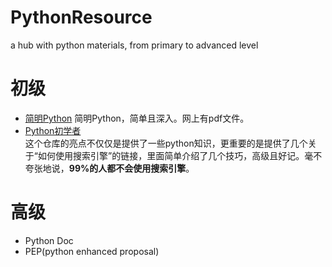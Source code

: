# PythonResource
a hub with python materials, from primary to advanced level

# 初级
* [简明Python](https://woodpecker.org.cn/abyteofpython_cn/chinese/)
简明Python，简单且深入。网上有pdf文件。
* [Python初学者](https://github.com/Yixiaohan/codeparkshare)  
这个仓库的亮点不仅仅是提供了一些python知识，更重要的是提供了几个关于“如何使用搜索引擎”的链接，里面简单介绍了几个技巧，高级且好记。毫不夸张地说，**99%的人都不会使用搜索引擎**。

# 高级 
* Python Doc  
* PEP(python enhanced proposal)
